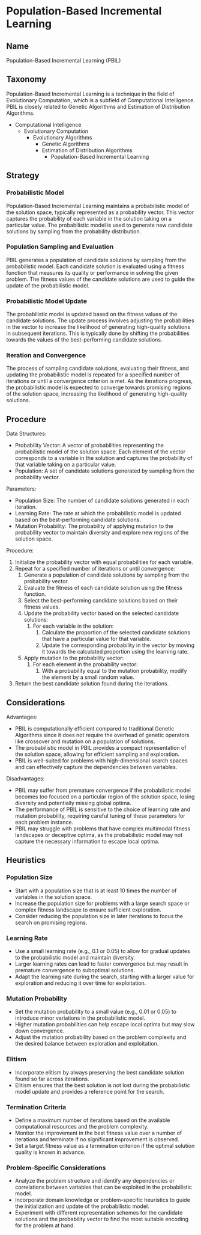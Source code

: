 # Population-Based Incremental Learning

## Name

Population-Based Incremental Learning (PBIL)

## Taxonomy

Population-Based Incremental Learning is a technique in the field of Evolutionary Computation, which is a subfield of Computational Intelligence. PBIL is closely related to Genetic Algorithms and Estimation of Distribution Algorithms.

- Computational Intelligence
  - Evolutionary Computation
    - Evolutionary Algorithms
      - Genetic Algorithms
      - Estimation of Distribution Algorithms
        - Population-Based Incremental Learning

## Strategy

### Probabilistic Model

Population-Based Incremental Learning maintains a probabilistic model of the solution space, typically represented as a probability vector. This vector captures the probability of each variable in the solution taking on a particular value. The probabilistic model is used to generate new candidate solutions by sampling from the probability distribution.

### Population Sampling and Evaluation

PBIL generates a population of candidate solutions by sampling from the probabilistic model. Each candidate solution is evaluated using a fitness function that measures its quality or performance in solving the given problem. The fitness values of the candidate solutions are used to guide the update of the probabilistic model.

### Probabilistic Model Update

The probabilistic model is updated based on the fitness values of the candidate solutions. The update process involves adjusting the probabilities in the vector to increase the likelihood of generating high-quality solutions in subsequent iterations. This is typically done by shifting the probabilities towards the values of the best-performing candidate solutions.

### Iteration and Convergence

The process of sampling candidate solutions, evaluating their fitness, and updating the probabilistic model is repeated for a specified number of iterations or until a convergence criterion is met. As the iterations progress, the probabilistic model is expected to converge towards promising regions of the solution space, increasing the likelihood of generating high-quality solutions.

## Procedure

Data Structures:
- Probability Vector: A vector of probabilities representing the probabilistic model of the solution space. Each element of the vector corresponds to a variable in the solution and captures the probability of that variable taking on a particular value.
- Population: A set of candidate solutions generated by sampling from the probability vector.

Parameters:
- Population Size: The number of candidate solutions generated in each iteration.
- Learning Rate: The rate at which the probabilistic model is updated based on the best-performing candidate solutions.
- Mutation Probability: The probability of applying mutation to the probability vector to maintain diversity and explore new regions of the solution space.

Procedure:
1. Initialize the probability vector with equal probabilities for each variable.
2. Repeat for a specified number of iterations or until convergence:
   1. Generate a population of candidate solutions by sampling from the probability vector.
   2. Evaluate the fitness of each candidate solution using the fitness function.
   3. Select the best-performing candidate solutions based on their fitness values.
   4. Update the probability vector based on the selected candidate solutions:
      1. For each variable in the solution:
         1. Calculate the proportion of the selected candidate solutions that have a particular value for that variable.
         2. Update the corresponding probability in the vector by moving it towards the calculated proportion using the learning rate.
   5. Apply mutation to the probability vector:
      1. For each element in the probability vector:
         1. With a probability equal to the mutation probability, modify the element by a small random value.
3. Return the best candidate solution found during the iterations.

## Considerations

Advantages:
- PBIL is computationally efficient compared to traditional Genetic Algorithms since it does not require the overhead of genetic operators like crossover and mutation on a population of solutions.
- The probabilistic model in PBIL provides a compact representation of the solution space, allowing for efficient sampling and exploration.
- PBIL is well-suited for problems with high-dimensional search spaces and can effectively capture the dependencies between variables.

Disadvantages:
- PBIL may suffer from premature convergence if the probabilistic model becomes too focused on a particular region of the solution space, losing diversity and potentially missing global optima.
- The performance of PBIL is sensitive to the choice of learning rate and mutation probability, requiring careful tuning of these parameters for each problem instance.
- PBIL may struggle with problems that have complex multimodal fitness landscapes or deceptive optima, as the probabilistic model may not capture the necessary information to escape local optima.

## Heuristics

### Population Size
- Start with a population size that is at least 10 times the number of variables in the solution space.
- Increase the population size for problems with a large search space or complex fitness landscape to ensure sufficient exploration.
- Consider reducing the population size in later iterations to focus the search on promising regions.

### Learning Rate
- Use a small learning rate (e.g., 0.1 or 0.05) to allow for gradual updates to the probabilistic model and maintain diversity.
- Larger learning rates can lead to faster convergence but may result in premature convergence to suboptimal solutions.
- Adapt the learning rate during the search, starting with a larger value for exploration and reducing it over time for exploitation.

### Mutation Probability
- Set the mutation probability to a small value (e.g., 0.01 or 0.05) to introduce minor variations in the probabilistic model.
- Higher mutation probabilities can help escape local optima but may slow down convergence.
- Adjust the mutation probability based on the problem complexity and the desired balance between exploration and exploitation.

### Elitism
- Incorporate elitism by always preserving the best candidate solution found so far across iterations.
- Elitism ensures that the best solution is not lost during the probabilistic model update and provides a reference point for the search.

### Termination Criteria
- Define a maximum number of iterations based on the available computational resources and the problem complexity.
- Monitor the improvement in the best fitness value over a number of iterations and terminate if no significant improvement is observed.
- Set a target fitness value as a termination criterion if the optimal solution quality is known in advance.

### Problem-Specific Considerations
- Analyze the problem structure and identify any dependencies or correlations between variables that can be exploited in the probabilistic model.
- Incorporate domain knowledge or problem-specific heuristics to guide the initialization and update of the probabilistic model.
- Experiment with different representation schemes for the candidate solutions and the probability vector to find the most suitable encoding for the problem at hand.
